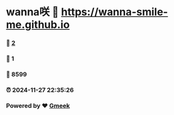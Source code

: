 # wanna咲 :link: https://wanna-smile-me.github.io 
### :page_facing_up: [2](https://wanna-smile-me.github.io/tag.html) 
### :speech_balloon: 1 
### :hibiscus: 8599 
### :alarm_clock: 2024-11-27 22:35:26 
### Powered by :heart: [Gmeek](https://github.com/Meekdai/Gmeek)
